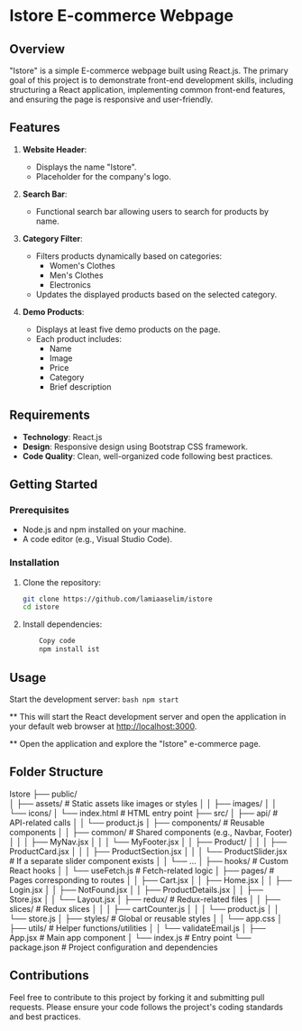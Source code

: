 # Istore E-commerce Webpage

## Overview

"Istore" is a simple E-commerce webpage built using React.js. The primary goal of this project is to demonstrate front-end development skills, including structuring a React application, implementing common front-end features, and ensuring the page is responsive and user-friendly.

## Features

1. **Website Header**:
   - Displays the name "Istore".
   - Placeholder for the company's logo.

2. **Search Bar**:
   - Functional search bar allowing users to search for products by name.

3. **Category Filter**:
   - Filters products dynamically based on categories:
     - Women's Clothes
     - Men's Clothes
     - Electronics
   - Updates the displayed products based on the selected category.

4. **Demo Products**:
   - Displays at least five demo products on the page.
   - Each product includes:
     - Name
     - Image
     - Price
     - Category
     - Brief description

## Requirements

- **Technology**: React.js
- **Design**: Responsive design using Bootstrap CSS framework.
- **Code Quality**: Clean, well-organized code following best practices.

## Getting Started

### Prerequisites

- Node.js and npm installed on your machine.
- A code editor (e.g., Visual Studio Code).

### Installation

1. Clone the repository:

   ```bash
   git clone https://github.com/lamiaaselim/istore
   cd istore

2. Install dependencies:

    ```bash
        Copy code
        npm install ist

## Usage

Start the development server:
    ```bash
        npm start
    ```

** This will start the React development server and open the application in your default web browser at <http://localhost:3000>.

** Open the application and explore the "Istore" e-commerce page.

## Folder Structure

   Istore
        ├── public/  
        │   ├── assets/                # Static assets like images or styles
        │   │   ├── images/
        │   │   └── icons/
        │   └── index.html             # HTML entry point
        ├── src/
        │   ├── api/                   # API-related calls
        │   │   └── product.js
        │   ├── components/            # Reusable components
        │   │   ├── common/            # Shared components (e.g., Navbar, Footer)
        │   │   │   ├── MyNav.jsx
        │   │   │   └── MyFooter.jsx
        │   │   ├── Product/
        │   │   │   ├── ProductCard.jsx
        │   │   │   ├── ProductSection.jsx
        │   │   │   └── ProductSlider.jsx  # If a separate slider component exists
        │   │   └── ...
        │   ├── hooks/                 # Custom React hooks
        │   │   └── useFetch.js        # Fetch-related logic
        │   ├── pages/                 # Pages corresponding to routes
        │   │   ├── Cart.jsx
        │   │   ├── Home.jsx
        │   │   ├── Login.jsx
        │   │   ├── NotFound.jsx
        │   │   ├── ProductDetails.jsx
        │   │   ├── Store.jsx
        │   │   └── Layout.jsx
        │   ├── redux/                 # Redux-related files
        │   │   ├── slices/            # Redux slices
        │   │   │   ├── cartCounter.js
        │   │   │   └── product.js
        │   │   └── store.js
        │   ├── styles/                # Global or reusable styles
        │   │   └── app.css
        │   ├── utils/                 # Helper functions/utilities
        │   │   └── validateEmail.js
        │   ├── App.jsx                # Main app component
        │   └── index.js               # Entry point
        └── package.json               # Project configuration and dependencies

## Contributions

Feel free to contribute to this project by forking it and submitting pull requests. Please ensure your code follows the project's coding standards and best practices.
